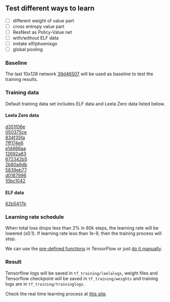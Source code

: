 ## Test different ways to learn

- [ ] different weight of value part  
- [ ] cross entropy value part  
- [ ] ResNext as Policy-Value net  
- [ ] with/without ELF data
- [ ] imitate elf/phoenixgo
- [ ] global pooling

### Baseline

The last 10x128 network [39d46507](http://zero.sjeng.org/networks/39d465076ed1bdeaf4f85b35c2b569f604daa60076cbee9bbaab359f92a7c1c4.gz)
will be used as baseline to test the training results.

### Training data

Default training data set includes ELF data and Leela Zero data listed below.

#### Leela Zero data

[d351f06e](https://leela.online-go.com/training/train_d351f06e.zip)  
[050375ce](https://leela.online-go.com/training/train_050375ce.zip)  
[834f35fa](https://leela.online-go.com/training/train_834f35fa.zip)  
[7ff174e6](https://leela.online-go.com/training/train_7ff174e6.zip)  
[e1d466aa](https://leela.online-go.com/training/train_e1d466aa.zip)  
[12692a83](https://leela.online-go.com/training/train_12692a83.zip)  
[672342b5](https://leela.online-go.com/training/train_672342b5.zip)  
[2b80a9db](https://leela.online-go.com/training/train_2b80a9db.zip)  
[5839eb77](https://leela.online-go.com/training/train_5839eb77.zip)  
[d0187996](https://leela.online-go.com/training/train_d0187996.zip)  
[10bc1042](https://leela.online-go.com/training/train_10bc1042.zip)  

#### ELF data

[62b5417b](https://leela.online-go.com/training/train_62b5417b.zip)

### Learning rate schedule

When total loss drops less than 2% in 80k steps, the learning rate will be
lowered (x0.1). If learning rate less than 1e-9, then the training process will
stop.  

We can use the [pre-defined functions](https://blog.csdn.net/u013555719/article/details/79334359)
in TensorFlow or just [do it manually](https://blog.csdn.net/yyqq188/article/details/79138919).

### Result

Tensorflow logs will be saved in `tf_training/leelalogs`, weight files and
Tensorflow checkpoint will be saved in `tf_training/weights` and training logs
are in `tf_training/traininglogs`. 

Check the real time learning process at [this site](http://101.231.109.4:6006/#scalars&run=test&_smoothingWeight=0&_ignoreYOutliers=false).
